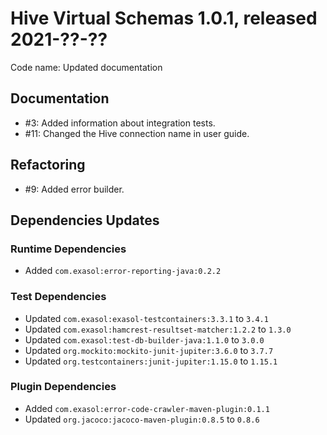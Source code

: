 # Hive Virtual Schemas 1.0.1, released 2021-??-??

Code name: Updated documentation

## Documentation

* #3: Added information about integration tests.
* #11: Changed the Hive connection name in user guide.

## Refactoring

* #9: Added error builder.

## Dependencies Updates

### Runtime Dependencies

* Added `com.exasol:error-reporting-java:0.2.2`

### Test Dependencies

* Updated `com.exasol:exasol-testcontainers:3.3.1` to `3.4.1`
* Updated `com.exasol:hamcrest-resultset-matcher:1.2.2` to `1.3.0`
* Updated `com.exasol:test-db-builder-java:1.1.0` to `3.0.0`
* Updated `org.mockito:mockito-junit-jupiter:3.6.0` to `3.7.7`
* Updated `org.testcontainers:junit-jupiter:1.15.0` to `1.15.1`

### Plugin Dependencies

* Added `com.exasol:error-code-crawler-maven-plugin:0.1.1`
* Updated `org.jacoco:jacoco-maven-plugin:0.8.5` to `0.8.6`
